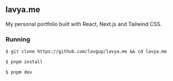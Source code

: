 ## lavya.me
My personal portfolio built with React, Next.js and Tailwind CSS.

### Running
```shell
$ git clone https://github.com/lavgup/lavya.me && cd lavya.me

$ pnpm install

$ pnpm dev
```
